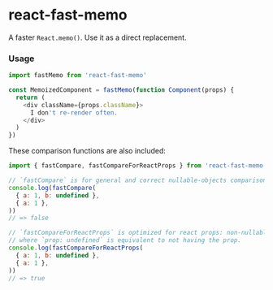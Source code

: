 # react-fast-memo

A faster `React.memo()`. Use it as a direct replacement.

### Usage

```javascript
import fastMemo from 'react-fast-memo'

const MemoizedComponent = fastMemo(function Component(props) {
  return (
    <div className={props.className}>
      I don't re-render often.
    </div>
  )
})
```

These comparison functions are also included:

```javascript
import { fastCompare, fastCompareForReactProps } from 'react-fast-memo'

// `fastCompare` is for general and correct nullable-objects comparison
console.log(fastCompare(
  { a: 1, b: undefined },
  { a: 1 },
))
// => false

// `fastCompareForReactProps` is optimized for react props: non-nullable objects
// where `prop: undefined` is equivalent to not having the prop.
console.log(fastCompareForReactProps(
  { a: 1, b: undefined },
  { a: 1 },
))
// => true

```
